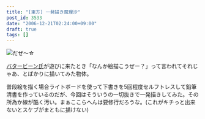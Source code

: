 ```yaml
---
title: "[東方] 一発描き魔理沙"
post_id: 3533
date: "2006-12-21T02:24:00+09:00"
draft: true
tags: []
---
```



![だぜ～☆](https://danmaq.com/image/illustrations/mono/2004-2007/speed_s.jpg)

[バタービーン氏](http://mixi.jp/show_friend.pl?id=2308126)が遊びに来たとき「なんか絵描こうぜー？」って言われてそれじゃあ、とばかりに描いてみた物体。

普段絵を描く場合ライトボードを使って下書きを5回程度セルフトレスして鉛筆清書を作っているのだが、今回はそういうの一切抜きで一発描きしてみた。その所為か線が酷く汚い。まぁここらへんは要修行だろうな。(これがキチっと出来ないとスケブがまともに描けない)

